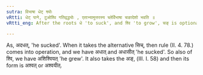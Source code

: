 ```yaml
---
sutra: विभाषा धेट् श्व्योः
vRtti: धेट् पाने, टुओश्वि गतिवृद्ध्योः , एताभ्यामुत्तरस्य च्लेर्विभाषा चङादेशो भवति ॥
vRtti_eng: After the roots धे 'to suck', and श्वि 'to grow', चङ् is optionally the substitute of च्लि, when लुङ् follows signifying an agent.

---
```

As, अदधत्, 'he sucked'. When it takes the alternative सिच्, then rule (II. 4. 78.) comes into operation, and we have अधात् and अधासीत् 'he sucked'. So also of श्वि, we have अशिश्वियत् 'he grew'. It also takes the अङ्, (III. I. 58) and then its form is अश्वत् or अश्वयीत्.